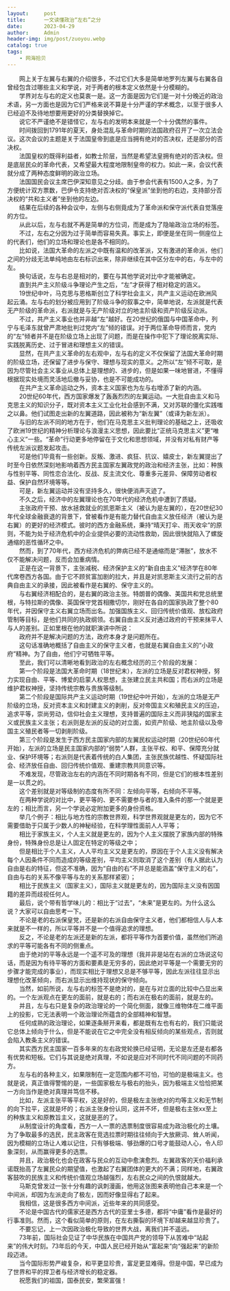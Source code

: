 ```yaml
---
layout:     post
title:      一文读懂政治“左右”之分
date:       2023-04-29
author:     Admin
header-img: img/post/zuoyou.webp
catalog: true
tags:
    - 网海拾贝
---
```

&emsp;&emsp;网上关于左翼与右翼的介绍很多，不过它们大多是简单地罗列左翼与右翼各自曾经包含过哪些主义和学说，对于两者的根本定义依然是十分模糊的。
<br>
&emsp;&emsp;学界对左与右的定义也莫衷一是。这一方面是因为它们是一对十分晚近的政治术语，另一方面也是因为它们严格来说不算是十分严谨的学术概念，以至于很多人已经迫不及待地想要用更好的分类替换掉它。
<br>
&emsp;&emsp;说它不严谨绝不是错怪它，左与右的发明本来就是一个十分偶然的事件。
<br>
&emsp;&emsp;时间拨回到1791年的夏天，身处混乱与革命时期的法国政府召开了一次立法会议。这次会议的主题是关于法国皇帝到底是应当拥有绝对的否决权，还是部分的否决权。
<br>
&emsp;&emsp;法国皇权的既得利益者，如教士阶层，当然是希望法皇拥有绝对的否决权。但是底层民众的革命代表，又希望最大程度地限制皇帝的权力。如此一来，会议代表就分成了两种态度鲜明的政治立场。
<br>
&emsp;&emsp;法国国民会议主席巴伊深知意见之分歧。由于参会代表有1500人之多，为了方便统计双方票数，巴伊令支持绝对否决权的“保皇派”坐到他的右边，支持部分否决权的“共和主义者”坐到他的左边。
<br>
&emsp;&emsp;结果在后续的各种会议中，左侧与右侧竟成为了革命派和保守派代表自觉落座的方位。
<br>
&emsp;&emsp;从此以后，左与右就不再是简单的方位词，而是成为了隐喻政治立场的标签。
<br>
&emsp;&emsp;不过，左右之分因为过于简单而容易失真。事实上，即便是坐在同一侧座位上的代表们，他们的立场和理论也是各不相同的。
<br>
&emsp;&emsp;比如说，法国大革命的左派之中既有温和的改革派，又有激进的革命派，他们之间的分歧无法单纯地由左右标识出来，除非继续在其中区分左中的右，与左中的左。
<br>
&emsp;&emsp;换句话说，左与右总是相对的，要在与其他学说对比中才能被确定。
<br>
&emsp;&emsp;直到共产主义阶级斗争理论产生之后，“左”才获得了相对稳定的涵义。
<br>
&emsp;&emsp;19世纪中叶，马克思与恩格斯创立了科学社会主义，共产主义运动在欧洲风起云涌。左与右的划分被应用到了阶级斗争的叙事之中，简单地说，左派就是代表无产阶级的革命派，右派就是与无产阶级对立的地主阶级和资产阶级反动派。
<br>
&emsp;&emsp;不过，共产主义事业也并非越“左”越好。在20世纪的俄国与中国革命中，列宁与毛泽东就曾严肃地批判过党内“左”倾的错误。对于两位革命导师而言，党内的“左”倾者并不是在阶级立场上出现了问题，而是在操作中犯下了理论脱离实际、实践脱离历史、过于冒进和理想主义的错误。
<br>
&emsp;&emsp;显然，在共产主义革命的左右观中，左与右的定义不仅保留了法国大革命时期的阶级立场，还保留了进步与保守、理想与现实的意义。之所以“左”倾不可取，是因为尽管社会主义事业从总体上是理想的、进步的，但是如果一味地冒进，不懂得根据现实处境而灵活地后撤与妥协，也是不可能成功的。
<br>
&emsp;&emsp;在共产主义革命运动之外，资本主义国家也为左与右增添了新的内涵。
<br>
&emsp;&emsp;20世纪60年代，西方国家爆发了轰轰烈烈的左翼运动。一大批自由主义和马克思主义的知识分子，既对资本主义工业化社会感到不满，又对苏联的僵化实践嗤之以鼻。他们试图走出新的左翼道路，因此被称为“新左翼”（或译为新左派）。
<br>
&emsp;&emsp;与旧的左派不同的地方在于，他们在马克思主义批判理论的基础之上，还吸收了欧洲19世纪的精神分析理论与浪漫主义思想，因此要比“正统马克思主义”更“唯心主义”一些。“革命”行动更多地停留在于文化和思想领域，并没有对私有财产等传统左派议题发起攻击。
<br>
&emsp;&emsp;可是他们毕竟有一些创新。反叛、激进、疯狂、抗议、嬉皮士，新左翼提出了时至今日依然深刻地影响着西方民主国家左翼政党的政治和经济主张，比如：种族与性别平等、同性恋合法化、反战、反主流文化、尊重多元差异、保障劳动者权益、保护自然环境等等。
<br>
&emsp;&emsp;可是，新左翼运动并没有坚持多久，很快便消声灭迹了。
<br>
&emsp;&emsp;不久之后，经济中的左翼理论也在70年代的经济危机中遭到了质疑。
<br>
&emsp;&emsp;主张政府干预、放水拯救就业的凯恩斯主义（被认为是左翼的），在20世纪30年代全球金融衰退的背景下，曾被看作是有能力替代自由主义放任经济（被认为是右翼）的更好的经济模式。彼时的西方金融系统，秉持“晴天打伞、雨天收伞”的原则，不能为处于经济危机中的企业提供必要的流动性救助，因此很快就陷入了螺旋通缩的恶性循环之中。
<br>
&emsp;&emsp;然而，到了70年代，西方经济危机的弊病已经不是通缩而是“滞胀”，放水不仅不能解决问题，反而会加重病情。
<br>
&emsp;&emsp;正是在这一背景下，主张减税、经济保护主义的“新自由主义”经济学在80年代席卷西方各国。由于它不顾贫富加剧的拉大，并且是对凯恩斯主义流行之前的古典自由主义的承接，因此被看作是右翼的、保守主义的。
<br>
&emsp;&emsp;与右翼经济相配合的，是右翼的政治主张。特朗普的偶像、美国共和党总统里根，与特拉斯的偶像、英国保守党首相撒切尔，刚好在各自的国家执政了整个80年代，并因保守主义右翼立场而出名。加强国族主义、回归传统价值观、放松政府管制等目标，是他们共同的执政纲领。右翼自由主义反对通过政府的干预来抹平人与人的差别。正如里根在他的就职演讲中所说：
<br>
&emsp;&emsp;政府并不是解决问题的方法，政府本身才是问题所在。
<br>
&emsp;&emsp;这句话准确地概括了自由主义的保守主义者，也就是右翼自由主义的“小政府”精神。为了自由，他们宁可牺牲平等。
<br>
&emsp;&emsp;至此，我们可以清晰地看到政治的左右概念经历的三个阶段的发展：
<br>
&emsp;&emsp;第一个阶段是法国大革命时期（18世纪末），左派的立场是反对君权神授，努力实现自由、平等、博爱的启蒙人权思想，主张建立民主共和国；而右派的立场是维护君权神授，坚持传统宗教与贵族等级制。
<br>
&emsp;&emsp;第二个阶段是国际共产主义运动时期（19世纪中叶开始），左派的立场是无产阶级的立场，反对资本主义和封建主义的剥削，反对帝国主义和殖民主义的压迫，追求平等，崇尚劳动，信仰社会主义理想，支持普遍的国际主义而非狭隘的国家主义或民族主义主张；右派则是左派的反动的对立面，如资产阶级、地主阶级以及帝国主义殖民者等一切剥削阶级。
<br>
&emsp;&emsp;第三个阶段是发生于西方民主国家内部的左翼民权运动时期（20世纪60年代开始），左派的立场是民主国家内部的“弱势”人群，主张平权、和平、保障充分就业、保护环境等；右派则是代表着传统的白人集团，主张民族优越性、怀疑国际社会、经济放任自由、回归传统价值观、重建宗教共同意识等。
<br>
&emsp;&emsp;不难发现，尽管政治左右的内涵在不同时期各有不同，但是它们的根本性差别是一以贯之的。
<br>
&emsp;&emsp;这个差别就是对等级制的态度有所不同：左倾向平等，右倾向不平等。
<br>
&emsp;&emsp;在两种学说的对比中，更平等的、更不需要参与者的准入条件的那一个就是更左的；相比而言，另一个学说必定附加更多的身份资格。
<br>
&emsp;&emsp;举几个例子：相比与地方性的宗教世界观，科学世界观就是更左的，因为它不需要借助于只属于少数人的神秘经验，在科学理性面前人人平等；
<br>
&emsp;&emsp;相比于家族主义，个人主义就是更左的，因为个人主义摆脱了家族内部的特殊身份，特殊身份总是让人固定在特定的等级之中；
<br>
&emsp;&emsp;但是相比于个人主义，人人平均主义又是更左的，原因在于个人主义没有解决每个人因条件不同而造成的等级差别，平均主义则取消了这个差别（有人据此认为自由是右的特征，但这不准确，因为“自由的右”不并总是能涵盖“保守主义的右”，自由与右的关系不像平等与左的关系那样紧密）；
<br>
&emsp;&emsp;相比于民族主义（国家主义），国际主义就是更左的，因为国际主义没有因国籍的差异而歧视任何人。
<br>
&emsp;&emsp;最后，说个带有哲学味儿的：相比于“过去”，“未来”是更左的。为什么这么说？大家可以自由思考一下。
<br>
&emsp;&emsp;不论是老的右派保皇党，还是新的右派自由保守主义者，他们都相信人与人本来就是不一样的，所以平等并不是一个值得追求的理想。
<br>
&emsp;&emsp;反之，不论是老的左派还是新的左派，都将平等作为首要价值，虽然他们所追求的平等可能各有不同的侧重点。
<br>
&emsp;&emsp;由于绝对的平等永远是一个遥不可及的理想（我并非是站在右派的立场说这句话，而是因为有待平等的方面和要素是无穷多的，因此绝对平等是一个需要无穷的步骤才能完成的事业），而现实相比于理想又总是不够平等，因此左派往往显示出理想化改革倾向，而右派显示出维持现状的保守倾向。
<br>
&emsp;&emsp;当然，如前所说，左与右的标签不是绝对的，是在与对立面的比较中凸显出来的。一个左派观点在更左的面前，就是右的；而右派在极右的面前，就是左的。
<br>
&emsp;&emsp;并且，左与右只是复杂的政治理论的一个简化侧面，就像三维物体在二维平面上的投影，它无法表明一个政治理论所蕴含的全部精神和智慧。
<br>
&emsp;&emsp;任何成熟的政治理论，如果逐条掰开来看，都是既有左也有右的，我们只能说它总体上倾向于什么，但是不能说在它之中完全没有相反倾向的某些观点，否则就会陷入教条主义的错误。
<br>
&emsp;&emsp;其实西方民主国家一百多年来的左右政党轮换已经证明，无论是左还是右都各有优势和短板。它们与其说是绝对真理，不如说是应对不同时代不同问题的不同药方。
<br>
&emsp;&emsp;左与右的各种主义，如果限制在一定范围内都不可怕，可怕的是极端主义。也就是说，真正值得警惕的是，一些国家极左与极右的抬头，因为极端主义恰恰把某一方向当作是绝对真理并笃信不移。
<br>
&emsp;&emsp;比如，左派主张平等平权，这是好的，但是极左主张绝对的均等主义和无节制的向下拉平，这就是坏的；右派主张身份认同，这并不坏，但是极右主张xx至上的种族主义和原教旨主义，这就是恶的了。
<br>
&emsp;&emsp;从制度设计的角度看，西方一人一票的选票制度很容易成为政治极化的土壤。为了争取最多的选民，民主政客在竞选拉票时期往往倾向于大放厥词、耸人听闻，因为模糊的立场让人难以记住，只有够极端、够劲爆的口号才能鼓动人心，令人印象深刻，从而赢得更多的选票。
<br>
&emsp;&emsp;并且，政治极化也会在政客与民众的互动中愈演愈烈。左翼政客的天价福利承诺既抬高了左翼民众的期望值，也激起了右翼团体的更大的不满；同样地，右翼政客鼓吹的民族主义和传统价值观立场越强烈，左右民众之间的仇恨就越大。
<br>
&emsp;&emsp;马斯克曾发过一张十分有趣的讽刺漫画，他用这张图来表明他自己本来是一个中间派，却因为左派走向了极左，因而好像显得右了起来。
<br>
&emsp;&emsp;我相信，这是很多西方中间派，近些年来的共同感受。
<br>
&emsp;&emsp;不论是中国古代的儒家还是西方古代的亚里士多德，都将“中庸”看作是最好的行事准则。然而，这个看似简单的原则，在左右撕裂的环境下却越来越显珍贵了。
<br>
&emsp;&emsp;不要忘记，上一次因政治极化导致的世界大战，离我们并不遥远。
<br>
&emsp;&emsp;73年前，国际社会见证了中华民族在中国共产党的领导下从苦难中“站起来”的伟大时刻。73年后的今天，中国人民已经开始从“富起来”向“强起来”的新阶段迈进。
<br>
&emsp;&emsp;当今国际形势严峻复杂，和平更显珍贵，富足更显难得。但是中国，早已成为了世界和平的捍卫者与经济增长的稳定器。
<br>
&emsp;&emsp;祝愿我们的祖国，国泰民安，繁荣富强！